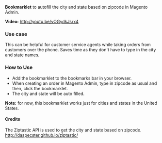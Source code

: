 
**Bookmarklet** to autofill the city and state based on zipcode in Magento Admin. 

**Video:** http://youtu.be/vOGydkJsrx4

### Use case 
This can be helpful for customer service agents while taking orders from customers over the phone. Saves time as they don't have to type in the city and state names.

### How to Use
* Add the bookmarklet to the bookmarks bar in your browser. 
* When creating an order in Magento Admin, type in zipcode as usual and then, click the bookmarklet.
* The city and state will be auto filled.

**Note:** for now, this bookmarklet works just for cities and states in the United States. 

#### Credits
The Ziptastic API is used to get the city and state based on zipcode.
http://daspecster.github.io/ziptastic/
